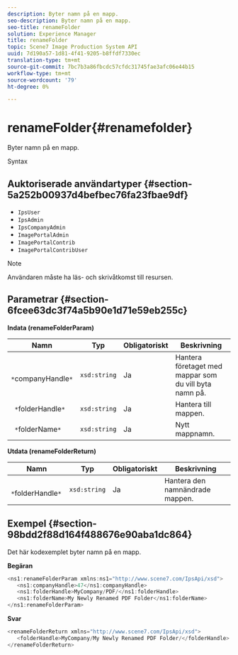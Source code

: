 ```yaml
---
description: Byter namn på en mapp.
seo-description: Byter namn på en mapp.
seo-title: renameFolder
solution: Experience Manager
title: renameFolder
topic: Scene7 Image Production System API
uuid: 7d190a57-1d81-4f41-9205-b8ffdf7330ec
translation-type: tm+mt
source-git-commit: 7bc7b3a86fbcdc57cfdc31745fae3afc06e44b15
workflow-type: tm+mt
source-wordcount: '79'
ht-degree: 0%

---
```



# renameFolder{#renamefolder}

Byter namn på en mapp.

Syntax

## Auktoriserade användartyper {#section-5a252b00937d4befbec76fa23fbae9df}

* `IpsUser`
* `IpsAdmin`
* `IpsCompanyAdmin`
* `ImagePortalAdmin`
* `ImagePortalContrib`
* `ImagePortalContribUser`

>[!NOTE]
>
>Användaren måste ha läs- och skrivåtkomst till resursen.

## Parametrar {#section-6fcee63dc3f74a5b90e1d71e59eb255c}

**Indata (renameFolderParam)**

| Namn | Typ | Obligatoriskt | Beskrivning |
|---|---|---|---|
| ` *`companyHandle`*` | `xsd:string` | Ja | Hantera företaget med mappar som du vill byta namn på. |
| ` *`folderHandle`*` | `xsd:string` | Ja | Hantera till mappen. |
| ` *`folderName`*` | `xsd:string` | Ja | Nytt mappnamn. |

**Utdata (renameFolderReturn)**

| Namn | Typ | Obligatoriskt | Beskrivning |
|---|---|---|---|
| ` *`folderHandle`*` | `xsd:string` | Ja | Hantera den namnändrade mappen. |

## Exempel {#section-98bdd2f88d164f488676e90aba1dc864}

Det här kodexemplet byter namn på en mapp.

**Begäran**

```java
<ns1:renameFolderParam xmlns:ns1="http://www.scene7.com/IpsApi/xsd">
   <ns1:companyHandle>47</ns1:companyHandle>
   <ns1:folderHandle>MyCompany/PDF/</ns1:folderHandle>
   <ns1:folderName>My Newly Renamed PDF Folder</ns1:folderName>
</ns1:renameFolderParam>
```

**Svar**

```java
<renameFolderReturn xmlns="http://www.scene7.com/IpsApi/xsd">
   <folderHandle>MyCompany/My Newly Renamed PDF Folder/</folderHandle>
</renameFolderReturn>
```

